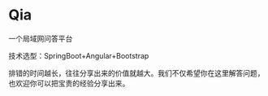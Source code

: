 # Qia
一个局域网问答平台

技术选型：SpringBoot+Angular+Bootstrap

排错的时间越长，往往分享出来的价值就越大。我们不仅希望你在这里解答问题，也欢迎你可以把宝贵的经验分享出来。
